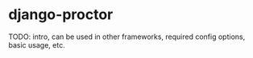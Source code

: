 # django-proctor

TODO: intro, can be used in other frameworks, required config options,
basic usage, etc.
